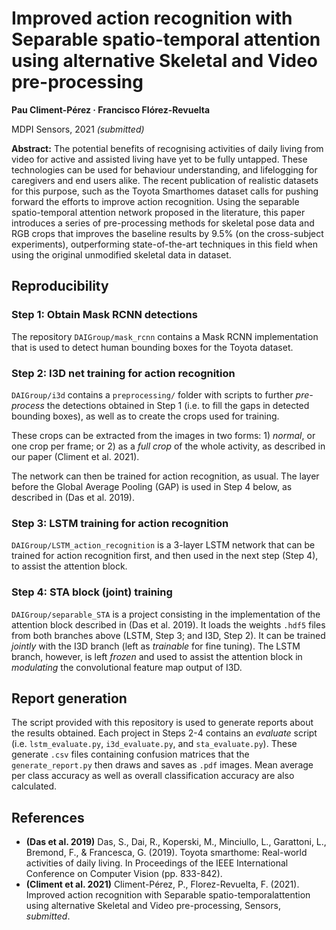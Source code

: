 # Improved action recognition with Separable spatio-temporal attention using alternative Skeletal and Video pre-processing
**Pau Climent-Pérez · Francisco Flórez-Revuelta**

MDPI Sensors, 2021 _(submitted)_

**Abstract:** The potential benefits of recognising activities of daily living from video for active and assisted living
have yet to be fully untapped. These technologies can be used for behaviour understanding, and lifelogging for
caregivers and end users alike. The recent publication of realistic datasets for this purpose, such as the
Toyota Smarthomes dataset calls for pushing forward the efforts to improve action recognition. Using the separable
spatio-temporal attention network proposed in the literature, this paper introduces a series of pre-processing methods
for skeletal pose data and RGB crops that improves the baseline results by 9.5% (on the cross-subject experiments),
outperforming state-of-the-art techniques in this field when using the original unmodified skeletal data in dataset.

## Reproducibility

### Step 1: Obtain Mask RCNN detections

The repository `DAIGroup/mask_rcnn` contains a Mask RCNN implementation that is used to detect human bounding boxes for
the Toyota dataset.

### Step 2: I3D net training for action recognition

`DAIGroup/i3d` contains a `preprocessing/` folder with scripts to further _pre-process_ the detections obtained in
Step 1 (i.e. to fill the gaps in detected bounding boxes), as well as to create the crops used for training.

These crops can be extracted from the images in two forms: 1) _normal_, or one crop per frame; or 2) as a _full crop_
of the whole activity, as described in our paper (Climent et al. 2021).

The network can then be trained for action recognition, as usual. The layer before the Global Average Pooling (GAP) 
is used in Step 4 below, as described in (Das et al. 2019).

### Step 3: LSTM training for action recognition

`DAIGroup/LSTM_action_recognition` is a 3-layer LSTM network that can be trained for action recognition first, and then
used in the next step (Step 4), to assist the attention block. 

### Step 4: STA block (joint) training

`DAIGroup/separable_STA` is a project consisting in the implementation of the attention block described in
(Das et al. 2019). It loads the weights `.hdf5` files from both branches above (LSTM, Step 3; and I3D, Step 2). 
It can be trained _jointly_ with the I3D branch (left as _trainable_ for fine tuning). The LSTM branch, however, is left
_frozen_ and used to assist the attention block in _modulating_ the convolutional feature map output of I3D.

## Report generation

The script provided with this repository is used to generate reports about the results obtained.
Each project in Steps 2-4 contains an _evaluate_ script (i.e. `lstm_evaluate.py`, `i3d_evaluate.py`,
and `sta_evaluate.py`). These generate `.csv` files containing confusion matrices that the `generate_report.py` then
draws and saves as `.pdf` images. Mean average per class accuracy as well as overall classification accuracy are
also calculated. 


## References

* **(Das et al. 2019)** Das, S., Dai, R., Koperski, M., Minciullo, L., Garattoni, L., Bremond, F., & Francesca, G. (2019). Toyota smarthome: Real-world activities of daily living. In Proceedings of the IEEE International Conference on Computer Vision (pp. 833-842).
* **(Climent et al. 2021)** Climent-Pérez, P., Florez-Revuelta, F. (2021). Improved action recognition with Separable spatio-temporalattention using alternative Skeletal and Video pre-processing, Sensors, _submitted_.